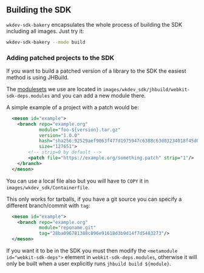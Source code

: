 ## Building the SDK

`wkdev-sdk-bakery` encapsulates the whole process of building the SDK including all images. Just try it:

```sh
wkdev-sdk-bakery --mode build
```

### Adding patched projects to the SDK

If you want to build a patched version of a library to the SDK the easiest method is using JHBuild.

The [modulesets](https://gnome.pages.gitlab.gnome.org/jhbuild/moduleset-syntax.html) we use are
located in `images/wkdev_sdk/jhbuild/webkit-sdk-deps.modules` and you can add a new module there.

A simple example of a project with a patch would be:

```xml
  <meson id="example">
    <branch repo="example.org"
            module="foo-${version}.tar.gz"
            version="1.0.0"
            hash="sha256:92529aef9063f477d1975947c6388c63d03234018f45d007c07716dd3e21dd41"
            size="127651">
        <!-- strip=0 by default -->
        <patch file="https://example.org/something.patch" strip="1"/>
    </branch>
  </meson>
```

You can use a local file also but you will have to `COPY` it in `images/wkdev_sdk/Containerfile`.

This only works for tarballs, if you have a git source you can specify a different branch/commit with `tag`:

```xml
  <meson id="example">
    <branch repo="example.org"
            module="reponame.git"
            tag="28ba096781388c896e91618d3b9d14f7d5483273"/>
  </meson>
```

If you want it to be in the SDK you must then modify the `<metamodule id="webkit-sdk-deps">` element in
`webkit-sdk-deps.modules`, otherwise it will only be built when a user explicitly runs `jhbuild build ${module}`.
